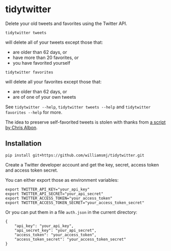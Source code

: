 # tidytwitter

Delete your old tweets and favorites using the Twitter API.

```
tidytwitter tweets
```
will delete all of your tweets except those that:

 - are older than 62 days, or
 - have more than 20 favorites, or
 - you have favorited yourself

```
tidytwitter favorites
```
will delete all your favorites except those that:

 - are older than 62 days, or
 - are of one of your own tweets

See `tidytwitter --help`, `tidytwitter tweets --help` and `tidytwitter favorites
--help` for more.

The idea to preserve self-favorited tweets is stolen with thanks from [a script
by Chris
Albon](https://gist.github.com/chrisalbon/b9bd4a6309c9f5f5eeab41377f27a670).

## Installation

```
pip install git+https://github.com/williamsmj/tidytwitter.git
```

Create a Twitter developer account and get the key, secret, access token and
access token secret.

You can either export those as environment variables:

```
export TWITTER_API_KEY="your_api_key"
export TWITTER_API_SECRET="your_api_secret"
export TWITTER_ACCESS_TOKEN="your_access_token"
export TWITTER_ACCESS_TOKEN_SECRET="your_access_token_secret"
```

Or you can put them in a file `auth.json` in the current directory:

```
{
    "api_key": "your_api_key",
    "api_secret_key": "your_api_secret",
    "access_token": "your_access_token",
    "access_token_secret": "your_access_token_secret"
}
```
